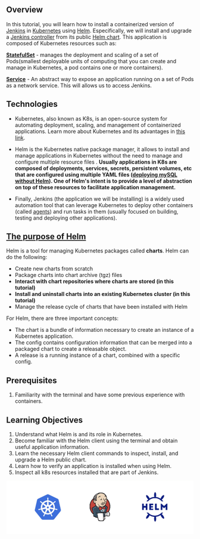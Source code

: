 ## Overview

In this tutorial, you will learn how to install a containerized version of [Jenkins](https://www.jenkins.io/) in [Kubernetes](https://kubernetes.io/) using [Helm](https://helm.sh/). Especifically, we will install and upgrade a [Jenkins controller](https://www.jenkins.io/doc/book/glossary/#general-terms) from its public [Helm chart](https://github.com/jenkinsci/helm-charts/tree/main/charts/jenkins). This application is composed of Kubernetes resources such as:

**[StatefulSet](https://kubernetes.io/docs/concepts/workloads/controllers/statefulset/)** - manages the deployment and scaling of a set of Pods(smallest deployable units of computing that you can create and manage in Kubernetes, a pod contains one or more containers).

**[Service](https://kubernetes.io/docs/concepts/services-networking/service/)** - An abstract way to expose an application running on a set of Pods as a network service. This will allows us to access Jenkins.


## Technologies 

* Kubernetes, also known as K8s, is an open-source system for automating deployment, scaling, and management of containerized applications. Learn more about Kubernetes and its advantages in [this link](https://kubernetes.io/docs/concepts/overview/what-is-kubernetes/).

* Helm is the Kubernetes native package manager, it allows to install and manage applications in Kubernetes without the need to manage and configure multiple resource files . **Usually applications in K8s are composed of deployments, services, secrets, persistent volumes, etc that are configured using multiple YAML files ([deploying mySQL without Helm](https://kubernetes.io/docs/tasks/run-application/run-single-instance-stateful-application/)). One of Helm's intent is to provide a level of abstraction on top of these resources to facilitate application management.** 

* Finally, Jenkins (the application we will be installing) is a widely used automation tool that can leverage Kubernetes to deploy other containers (called [agents](https://www.jenkins.io/doc/book/using/using-agents/)) and run tasks in them (usually focused on building, testing and deploying other applications).


## [The purpose of Helm](https://helm.sh/docs/topics/architecture/)

Helm is a tool for managing Kubernetes packages called **charts**. Helm can do the following:

* Create new charts from scratch
* Package charts into chart archive (tgz) files
* **Interact with chart repositories where charts are stored (in this tutorial)**
* **Install and uninstall charts into an existing Kubernetes cluster (in this tutorial)**
* Manage the release cycle of charts that have been installed with Helm

For Helm, there are three important concepts:

* The chart is a bundle of information necessary to create an instance of a Kubernetes application.
* The config contains configuration information that can be merged into a packaged chart to create a releasable object.
* A release is a running instance of a chart, combined with a specific config.


## Prerequisites

1. Familiarity with the terminal and have some previous experience with containers.

## Learning Objectives

1. Understand what Helm is and its role in Kubernetes.
2. Become familiar with the Helm client using the terminal and obtain useful application information.
3. Learn the necessary Helm client commands to inspect, install, and upgrade a Helm public chart.
4. Learn how to verify an application is installed when using Helm.
5. Inspect all k8s resources installed that are part of Jenkins.


![Helm Logo](./../assets/intro.png)

